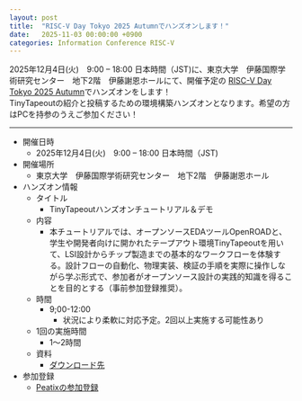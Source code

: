 ```yaml
---
layout: post
title:  "RISC-V Day Tokyo 2025 Autumnでハンズオンします！"
date:   2025-11-03 00:00:00 +0900
categories: Information Conference RISC-V
---
```


2025年12月4日(火)　9:00 – 18:00 日本時間（JST)に、東京大学　伊藤国際学術研究センター　地下2階　伊藤謝恩ホールにて、開催予定の [RISC-V Day Tokyo 2025 Autumn](https://riscv.or.jp/risc-v-tokyo-2025-autumn/)でハンズオンをします！  
TinyTapeoutの紹介と投稿するための環境構築ハンズオンとなります。希望の方はPCを持参のうえご参加ください！  

***

* 開催日時
    * 2025年12月4日(火)　9:00 – 18:00 日本時間（JST)
* 開催場所
    * 東京大学　伊藤国際学術研究センター　地下2階　伊藤謝恩ホール
* ハンズオン情報
    * タイトル
        * TinyTapeoutハンズオンチュートリアル＆デモ
    * 内容
        * 本チュートリアルでは、オープンソースEDAツールOpenROADと、学生や開発者向けに開かれたテープアウト環境TinyTapeoutを用いて、LSI設計からチップ製造までの基本的なワークフローを体験する。設計フローの自動化、物理実装、検証の手順を実際に操作しながら学ぶ形式で、参加者がオープンソース設計の実践的知識を得ることを目的とする（事前参加登録推奨）。
    * 時間
        * 9;00-12:00
            * 状況により柔軟に対応予定。2回以上実施する可能性あり
    * 1回の実施時間
        * 1～2時間
    * 資料
        * [ダウンロード先](/assets/presentation/2025/ISHIKAI_TinyTapeout_sky130_2025.pdf)
* 参加登録
    * [Peatixの参加登録](https://riscv-day-2025-autumn.peatix.com/)
